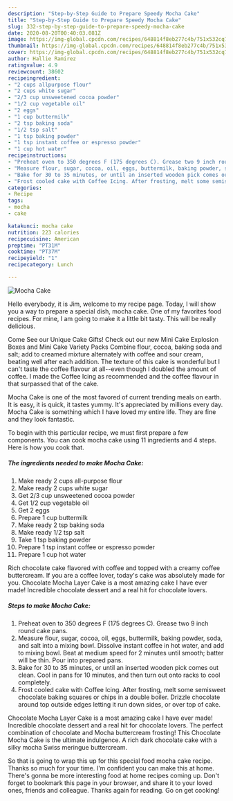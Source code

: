 ```yaml
---
description: "Step-by-Step Guide to Prepare Speedy Mocha Cake"
title: "Step-by-Step Guide to Prepare Speedy Mocha Cake"
slug: 332-step-by-step-guide-to-prepare-speedy-mocha-cake
date: 2020-08-20T00:40:03.081Z
image: https://img-global.cpcdn.com/recipes/648814f8eb277c4b/751x532cq70/mocha-cake-recipe-main-photo.jpg
thumbnail: https://img-global.cpcdn.com/recipes/648814f8eb277c4b/751x532cq70/mocha-cake-recipe-main-photo.jpg
cover: https://img-global.cpcdn.com/recipes/648814f8eb277c4b/751x532cq70/mocha-cake-recipe-main-photo.jpg
author: Hallie Ramirez
ratingvalue: 4.9
reviewcount: 38602
recipeingredient:
- "2 cups allpurpose flour"
- "2 cups white sugar"
- "2/3 cup unsweetened cocoa powder"
- "1/2 cup vegetable oil"
- "2 eggs"
- "1 cup buttermilk"
- "2 tsp baking soda"
- "1/2 tsp salt"
- "1 tsp baking powder"
- "1 tsp instant coffee or espresso powder"
- "1 cup hot water"
recipeinstructions:
- "Preheat oven to 350 degrees F (175 degrees C). Grease two 9 inch round cake pans."
- "Measure flour, sugar, cocoa, oil, eggs, buttermilk, baking powder, soda, and salt into a mixing bowl. Dissolve instant coffee in hot water, and add to mixing bowl. Beat at medium speed for 2 minutes until smooth; batter will be thin. Pour into prepared pans."
- "Bake for 30 to 35 minutes, or until an inserted wooden pick comes out clean. Cool in pans for 10 minutes, and then turn out onto racks to cool completely."
- "Frost cooled cake with Coffee Icing. After frosting, melt some semisweet chocolate baking squares or chips in a double boiler. Drizzle chocolate around top outside edges letting it run down sides, or over top of cake."
categories:
- Recipe
tags:
- mocha
- cake

katakunci: mocha cake 
nutrition: 223 calories
recipecuisine: American
preptime: "PT31M"
cooktime: "PT37M"
recipeyield: "1"
recipecategory: Lunch

---
```



![Mocha Cake](https://img-global.cpcdn.com/recipes/648814f8eb277c4b/751x532cq70/mocha-cake-recipe-main-photo.jpg)

Hello everybody, it is Jim, welcome to my recipe page. Today, I will show you a way to prepare a special dish, mocha cake. One of my favorites food recipes. For mine, I am going to make it a little bit tasty. This will be really delicious.

Come See our Unique Cake Gifts! Check out our new Mini Cake Explosion Boxes and Mini Cake Variety Packs Combine flour, cocoa, baking soda and salt; add to creamed mixture alternately with coffee and sour cream, beating well after each addition. The texture of this cake is wonderful but I can&#39;t taste the coffee flavour at all--even though I doubled the amount of coffee. I made the Coffee Icing as recommended and the coffee flavour in that surpassed that of the cake.

Mocha Cake is one of the most favored of current trending meals on earth. It is easy, it is quick, it tastes yummy. It's appreciated by millions every day. Mocha Cake is something which I have loved my entire life. They are fine and they look fantastic.


To begin with this particular recipe, we must first prepare a few components. You can cook mocha cake using 11 ingredients and 4 steps. Here is how you cook that.

<!--inarticleads1-->

##### The ingredients needed to make Mocha Cake:

1. Make ready 2 cups all-purpose flour
1. Make ready 2 cups white sugar
1. Get 2/3 cup unsweetened cocoa powder
1. Get 1/2 cup vegetable oil
1. Get 2 eggs
1. Prepare 1 cup buttermilk
1. Make ready 2 tsp baking soda
1. Make ready 1/2 tsp salt
1. Take 1 tsp baking powder
1. Prepare 1 tsp instant coffee or espresso powder
1. Prepare 1 cup hot water


Rich chocolate cake flavored with coffee and topped with a creamy coffee buttercream. If you are a coffee lover, today&#39;s cake was absolutely made for you. Chocolate Mocha Layer Cake is a most amazing cake I have ever made! Incredible chocolate dessert and a real hit for chocolate lovers. 

<!--inarticleads2-->

##### Steps to make Mocha Cake:

1. Preheat oven to 350 degrees F (175 degrees C). Grease two 9 inch round cake pans.
1. Measure flour, sugar, cocoa, oil, eggs, buttermilk, baking powder, soda, and salt into a mixing bowl. Dissolve instant coffee in hot water, and add to mixing bowl. Beat at medium speed for 2 minutes until smooth; batter will be thin. Pour into prepared pans.
1. Bake for 30 to 35 minutes, or until an inserted wooden pick comes out clean. Cool in pans for 10 minutes, and then turn out onto racks to cool completely.
1. Frost cooled cake with Coffee Icing. After frosting, melt some semisweet chocolate baking squares or chips in a double boiler. Drizzle chocolate around top outside edges letting it run down sides, or over top of cake.


Chocolate Mocha Layer Cake is a most amazing cake I have ever made! Incredible chocolate dessert and a real hit for chocolate lovers. The perfect combination of chocolate and Mocha buttercream frosting! This Chocolate Mocha Cake is the ultimate indulgence. A rich dark chocolate cake with a silky mocha Swiss meringue buttercream. 

So that is going to wrap this up for this special food mocha cake recipe. Thanks so much for your time. I'm confident you can make this at home. There's gonna be more interesting food at home recipes coming up. Don't forget to bookmark this page in your browser, and share it to your loved ones, friends and colleague. Thanks again for reading. Go on get cooking!
